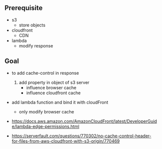 ## Prerequisite
* s3
    * store objects
* cloudfront
    * CDN
* lambda
    * modify response



## Goal
* to add cache-control in response
    1. add property in object of s3 server
        * influence browser cache
        * influence cloudfront cache

* add lambda function and bind it with cloudFront
    * only modify browser cache

* https://docs.aws.amazon.com/AmazonCloudFront/latest/DeveloperGuide/lambda-edge-permissions.html
* https://serverfault.com/questions/770302/no-cache-control-header-for-files-from-aws-cloudfront-with-s3-origin/770469
